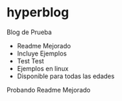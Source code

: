# hyperblog
Blog de Prueba

* Readme Mejorado
* Incluye Ejemplos
* Test Test
* Ejemplos en linux
* Disponible para todas las edades

Probando Readme Mejorado